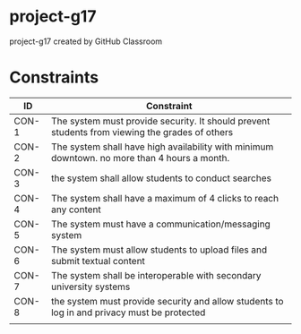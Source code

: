 # project-g17
project-g17 created by GitHub Classroom





# Constraints

| ID    | Constraint                                                   |
| ----- | ------------------------------------------------------------ |
| CON-1 | The system must provide security. It should prevent students from viewing the grades of others |
| CON-2 | The system shall have high availability with minimum downtown. no more than 4 hours a month. |
| CON-3 | the system shall allow students to conduct searches          |
| CON-4 | The system shall have a maximum of 4 clicks to reach any content |
| CON-5 | The system must have a communication/messaging system        |
| CON-6 | The system must allow students to upload files and submit textual content |
| CON-7 | The system shall be interoperable with secondary university systems |
| CON-8 | the system must provide security and allow students to log in and privacy must be protected |
|       |                                                              |

